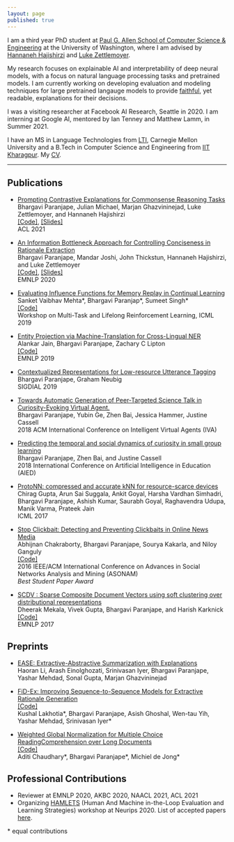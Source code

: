 ```yaml
---
layout: page
published: true
---
```


I am a third year PhD student at [Paul G. Allen School of Computer Science & Engineering](https://www.cs.washington.edu/) at the University of Washington, where I am advised by [Hannaneh Hajishirzi](https://homes.cs.washington.edu/~hannaneh/) and [Luke Zettlemoyer](https://www.cs.washington.edu/people/faculty/lsz).

My research focuses on explainable AI and interpretability of deep neural models, with a focus on natural language processing tasks and pretrained models. I am currently working on developing evaluation and modeling techniques for large pretrained langauge models to provide [faithful](https://arxiv.org/abs/2004.03685), yet readable, explanations for their decisions.

I was a visiting researcher at Facebook AI Research, Seattle in 2020. I am interning at Google AI, mentored by Ian Tenney and Matthew Lamm, in Summer 2021.

I have an MS in Language Technologies from [LTI](https://www.lti.cs.cmu.edu/), Carnegie Mellon University and a B.Tech in Computer Science and Engineering from [IIT Kharagpur](http://cse.iitkgp.ac.in/). My [CV](https://bhargaviparanjape.github.io/documents/Resume_2020.pdf).


---

## Publications

- [Prompting Contrastive Explanations for Commonsense Reasoning Tasks](https://bhargaviparanjape.github.io/documents/contrastive_explanations_ACL2021.pdf)<br />
Bhargavi Paranjape, Julian Michael, Marjan Ghazvininejad, Luke Zettlemoyer, and Hannaneh Hajishirzi <br />
[[Code]](https://github.com/bhargaviparanjape/explainable_qa), [[Slides]](https://bhargaviparanjape.github.io/documents/slides/ACL_2021_contrastive_explanations.pdf) <br />
ACL 2021

- [An Information Bottleneck Approach for Controlling Conciseness in Rationale Extraction](https://bhargaviparanjape.github.io/documents/Explainable_NLU_IB.pdf) <br />
Bhargavi Paranjape, Mandar Joshi, John Thickstun, Hannaneh Hajishirzi, and Luke Zettlemoyer <br />
[[Code]](https://github.com/bhargaviparanjape/RAG-X), [[Slides]](https://bhargaviparanjape.github.io/documents/slides/EMNLP2020_SPARSE_PRIORS.pdf) <br />
EMNLP 2020

- [Evaluating Influence Functions for Memory Replay in Continual Learning](https://drive.google.com/file/d/1RnWl5Nl2iK_uyVvS-l7xGpHmtAqgDkU5/view) <br />
Sanket Vaibhav Mehta\*, Bhargavi Paranjap\*, Sumeet Singh\* <br />
[[Code]](https://github.com/sanketvmehta/continual-learning-nlp) <br />
Workshop on Multi-Task and Lifelong Reinforcement Learning, ICML 2019

- [Entity Projection via Machine-Translation for Cross-Lingual NER](https://arxiv.org/pdf/1909.05356.pdf) <br />
Alankar Jain, Bhargavi Paranjape, Zachary C Lipton <br />
[[Code]](https://github.com/alankarj/cross_lingual_ner) <br />
EMNLP 2019

- [Contextualized Representations for Low-resource Utterance Tagging](https://www.aclweb.org/anthology/W19-5909/) <br />
Bhargavi Paranjape, Graham Neubig <br />
SIGDIAL 2019

- [Towards Automatic Generation of Peer-Targeted Science Talk in Curiosity-Evoking Virtual Agent.](https://zhenbai.io/wp-content/uploads/2018/10/IVA_2018_Camera_Ready.pdf) <br />
Bhargavi Paranjape, Yubin Ge, Zhen Bai, Jessica Hammer, Justine Cassell <br />
2018 ACM International Conference on Intelligent Virtual Agents (IVA)

- [Predicting the temporal and social dynamics of curiosity in small group learning](https://zhenbai.io/wp-content/uploads/2018/08/aied-2018-camera.pdf) <br />
Bhargavi Paranjape, Zhen Bai, and Justine Cassell <br />
2018 International Conference on Artificial Intelligence in Education (AIED)

- [ProtoNN: compressed and accurate kNN for resource-scarce devices](http://proceedings.mlr.press/v70/gupta17a/gupta17a.pdf) <br />
Chirag Gupta, Arun Sai Suggala, Ankit Goyal, Harsha Vardhan Simhadri, Bhargavi Paranjape, Ashish Kumar, Saurabh Goyal, Raghavendra Udupa, Manik Varma, Prateek Jain <br />
ICML 2017

- [Stop Clickbait: Detecting and Preventing Clickbaits in Online News Media](https://bhargaviparanjape.github.io/documents/ASONAM2016.pdf) <br />
Abhijnan Chakraborty, Bhargavi Paranjape, Sourya Kakarla, and Niloy Ganguly <br />
[[Code]](https://github.com/bhargaviparanjape/clickbait) <br />
2016 IEEE/ACM International Conference on Advances in Social Networks Analysis and Mining (ASONAM) <br />
*Best Student Paper Award*

- [SCDV : Sparse Composite Document Vectors using soft clustering over distributional representations](https://arxiv.org/pdf/1612.06778.pdf) <br />
Dheerak Mekala, Vivek Gupta, Bhargavi Paranjape, and Harish Karknick <br />
[[Code]](https://github.com/dheeraj7596/SCDV) <br />
EMNLP 2017


## Preprints

- [EASE: Extractive-Abstractive Summarization with Explanations](https://arxiv.org/abs/2105.06982) <br />
Haoran Li, Arash Einolghozati, Srinivasan Iyer, Bhargavi Paranjape, Yashar Mehdad, Sonal Gupta, Marjan Ghazvininejad

- [FiD-Ex: Improving Sequence-to-Sequence Models for Extractive Rationale Generation](https://arxiv.org/abs/2012.15482) <br />
[[Code]](https://github.com/facebookresearch/FiD) <br />
Kushal Lakhotia*, Bhargavi Paranjape, Asish Ghoshal, Wen-tau Yih, Yashar Mehdad, Srinivasan Iyer*

- [Weighted Global Normalization for Multiple Choice ReadingComprehension over Long Documents](https://arxiv.org/pdf/1812.02253.pdf) <br />
[[Code]](https://github.com/Aditi138/project747) <br />
Aditi Chaudhary\*, Bhargavi Paranjape\*, Michiel de Jong\* <br />

## Professional Contributions

- Reviewer at EMNLP 2020, AKBC 2020, NAACL 2021, ACL 2021
- Organizing [HAMLETS](https://hamlets-workshop.github.io/) (Human And Machine in-the-Loop Evaluation and Learning Strategies) workshop at Neurips 2020. List of accepted papers [here](https://hamlets-workshop.github.io/schedule/).


\* equal contributions
